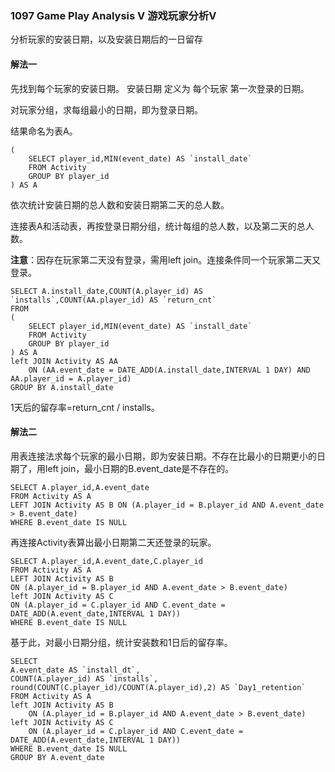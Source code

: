 ### 1097 Game Play Analysis V 游戏玩家分析V

分析玩家的安装日期，以及安装日期后的一日留存

#### 解法一

先找到每个玩家的安装日期。 安装日期 定义为 每个玩家 第一次登录的日期。

对玩家分组，求每组最小的日期，即为登录日期。

结果命名为表A。

```mysql
(
	SELECT player_id,MIN(event_date) AS `install_date`
	FROM Activity
	GROUP BY player_id
) AS A
```

依次统计安装日期的总人数和安装日期第二天的总人数。

连接表A和活动表，再按登录日期分组，统计每组的总人数，以及第二天的总人数。

**注意**：因存在玩家第二天没有登录，需用left join。连接条件同一个玩家第二天又登录。

```mysql
SELECT A.install_date,COUNT(A.player_id) AS `installs`,COUNT(AA.player_id) AS `return_cnt`
FROM 
(
	SELECT player_id,MIN(event_date) AS `install_date`
	FROM Activity
	GROUP BY player_id
) AS A
left JOIN Activity AS AA 
	ON (AA.event_date = DATE_ADD(A.install_date,INTERVAL 1 DAY) AND AA.player_id = A.player_id)
GROUP BY A.install_date
```

1天后的留存率=return_cnt / installs。

#### 解法二

用表连接法求每个玩家的最小日期，即为安装日期。不存在比最小的日期更小的日期了，用left join，最小日期的B.event_date是不存在的。

```mysql
SELECT A.player_id,A.event_date
FROM Activity AS A
LEFT JOIN Activity AS B ON (A.player_id = B.player_id AND A.event_date > B.event_date)
WHERE B.event_date IS NULL
```

再连接Activity表算出最小日期第二天还登录的玩家。

```mysql
SELECT A.player_id,A.event_date,C.player_id
FROM Activity AS A
LEFT JOIN Activity AS B 
ON (A.player_id = B.player_id AND A.event_date > B.event_date)
left JOIN Activity AS C
ON (A.player_id = C.player_id AND C.event_date = DATE_ADD(A.event_date,INTERVAL 1 DAY))
WHERE B.event_date IS NULL
```

基于此，对最小日期分组，统计安装数和1日后的留存率。

```mysql
SELECT 
A.event_date AS `install_dt`,
COUNT(A.player_id) AS `installs`,
round(COUNT(C.player_id)/COUNT(A.player_id),2) AS `Day1_retention`
FROM Activity AS A 
left JOIN Activity AS B
	ON (A.player_id = B.player_id AND A.event_date > B.event_date)
left JOIN Activity AS C
	ON (A.player_id = C.player_id AND C.event_date = DATE_ADD(A.event_date,INTERVAL 1 DAY))
WHERE B.event_date IS NULL
GROUP BY A.event_date
```